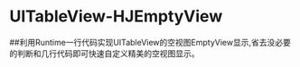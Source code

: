 # UITableView-HJEmptyView
##利用Runtime一行代码实现UITableView的空视图EmptyView显示,省去没必要的判断和几行代码即可快速自定义精美的空视图显示。

